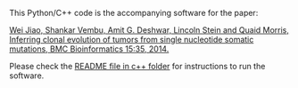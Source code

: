 This Python/C++ code is the accompanying software for the paper:

[Wei Jiao, Shankar Vembu, Amit G. Deshwar, Lincoln Stein and Quaid Morris, Inferring clonal evolution of tumors from single nucleotide somatic mutations, BMC Bioinformatics 15:35, 2014.](http://www.biomedcentral.com/1471-2105/15/35)

Please check the [README file in c++ folder](c++/README) for instructions to run the software.
